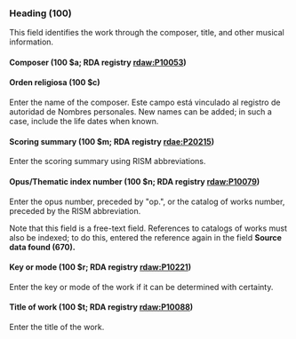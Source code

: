 ### Heading (100)

This field identifies the work through the composer, title, and other musical information.

#### Composer (100 $a; RDA registry [rdaw:P10053](http://www.rdaregistry.info/Elements/w/datatype/#P10053))

#### Orden religiosa (100 $c)

Enter the name of the composer. Este campo está vinculado al registro de autoridad de Nombres personales. New names can be added; in such a case, include the life dates when known.

#### Scoring summary (100 $m; RDA registry [rdae:P20215](http://www.rdaregistry.info/Elements/e/#P20215))

Enter the scoring summary using RISM abbreviations.

#### Opus/Thematic index number (100 $n; RDA registry [rdaw:P10079](http://www.rdaregistry.info/Elements/w/#P10079))

Enter the opus number, preceded by "op.", or the catalog of works number, preceded by the RISM abbreviation.

Note that this field is a free-text field. References to catalogs of works must also be indexed; to do this, entered the reference again in the field **Source data found (670).**

#### Key or mode (100 $r; RDA registry [rdaw:P10221](http://www.rdaregistry.info/Elements/w/#P10221))

Enter the key or mode of the work if it can be determined with certainty.

#### Title of work (100 $t; RDA registry [rdaw:P10088](http://www.rdaregistry.info/Elements/w/datatype/#P10088))

Enter the title of the work.
